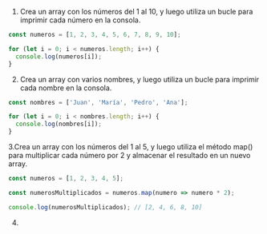 1. Crea un array con los números del 1 al 10, y luego utiliza un bucle para imprimir cada número en la consola.

```js
const numeros = [1, 2, 3, 4, 5, 6, 7, 8, 9, 10];

for (let i = 0; i < numeros.length; i++) {
  console.log(numeros[i]);
}

```
2. Crea un array con varios nombres, y luego utiliza un bucle para imprimir cada nombre en la consola.

```js
const nombres = ['Juan', 'María', 'Pedro', 'Ana'];

for (let i = 0; i < nombres.length; i++) {
  console.log(nombres[i]);
}

```
3.Crea un array con los números del 1 al 5, y luego utiliza el método map() para multiplicar cada número por 2 y almacenar el resultado en un nuevo array.
```js
const numeros = [1, 2, 3, 4, 5];

const numerosMultiplicados = numeros.map(numero => numero * 2);

console.log(numerosMultiplicados); // [2, 4, 6, 8, 10]

```

4. 



